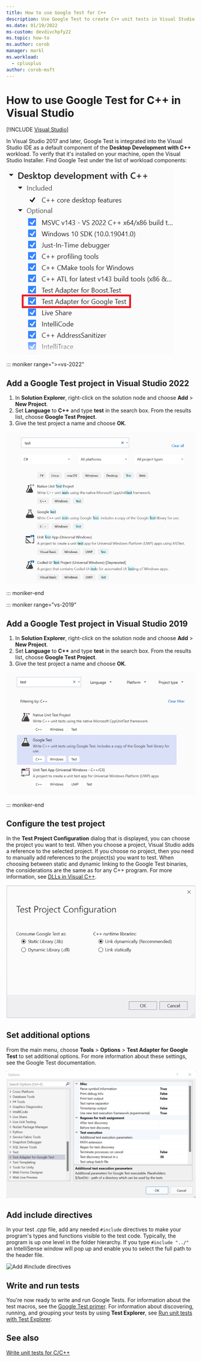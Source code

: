 ```yaml
---
title: How to use Google Test for C++
description: Use Google Test to create C++ unit tests in Visual Studio.
ms.date: 01/19/2022
ms-custom: devdivchpfy22
ms.topic: how-to
ms.author: corob
manager: markl
ms.workload: 
  - cplusplus
author: corob-msft
---
```

# How to use Google Test for C++ in Visual Studio

 [!INCLUDE [Visual Studio](~/includes/applies-to-version/vs-windows-only.md)]

In Visual Studio 2017 and later, Google Test is integrated into the Visual Studio IDE as a default component of the **Desktop Development with C++** workload. To verify that it's installed on your machine, open the Visual Studio Installer. Find Google Test under the list of workload components:

![Install Google Test](media/vs-2022/cpp-google-component.png)

::: moniker range=">=vs-2022"

## Add a Google Test project in Visual Studio 2022

1. In **Solution Explorer**, right-click on the solution node and choose **Add** > **New Project**.
2. Set **Language** to **C++** and type **test** in the search box. From the results list, choose **Google Test Project**.
3. Give the test project a name and choose **OK**.

![New Google Test Project](media/vs-2022/cpp-gtest-new-project.png)

::: moniker-end

::: moniker range="vs-2019"

## Add a Google Test project in Visual Studio 2019

1. In **Solution Explorer**, right-click on the solution node and choose **Add** > **New Project**.
2. Set **Language** to **C++** and type **test** in the search box. From the results list, choose **Google Test Project**.
3. Give the test project a name and choose **OK**.

![New Google Test Project](media/vs-2019/cpp-gtest-new-project-vs2019.png)

::: moniker-end


## Configure the test project

In the **Test Project Configuration** dialog that is displayed, you can choose the project you want to test. When you choose a project, Visual Studio adds a reference to the selected project. If you choose no project, then you need to manually add references to the project(s) you want to test. When choosing between static and dynamic linking to the Google Test binaries, the considerations are the same as for any C++ program. For more information, see [DLLs in Visual C++](/cpp/build/dlls-in-visual-cpp).

![Configure Google Test Project](media/vs-2022/cpp-gtest-config.png)

## Set additional options

From the main menu, choose **Tools** > **Options** > **Test Adapter for Google Test** to set additional options. For more information about these settings, see the Google Test documentation.

![Google Test Project settings](media/vs-2022/cpp-gtest-settings.png)

## Add include directives

In your test *.cpp* file, add any needed `#include` directives to make your program's types and functions visible to the test code. Typically, the program is up one level in the folder hierarchy. If you type `#include "../"` an IntelliSense window will pop up and enable you to select the full path to the header file.

![Add #include directives](media/cpp-gtest-includes.png)

## Write and run tests

You're now ready to write and run Google Tests. For information about the test macros, see the [Google Test primer](https://github.com/google/googletest/blob/master/docs/primer.md). For information about discovering, running, and grouping your tests by using **Test Explorer**, see [Run unit tests with Test Explorer](run-unit-tests-with-test-explorer.md).

## See also

[Write unit tests for C/C++](writing-unit-tests-for-c-cpp.md)
